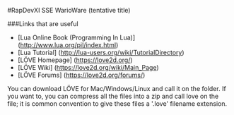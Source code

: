 #RapDevXI SSE WarioWare (tentative title)

###Links that are useful
* [Lua Online Book (Programming In Lua)] (http://www.lua.org/pil/index.html)
* [Lua Tutorial] (http://lua-users.org/wiki/TutorialDirectory)
* [LÖVE Homepage] (https://love2d.org/)
* [LÖVE Wiki] (https://love2d.org/wiki/Main_Page)
* [LÖVE Forums] (https://love2d.org/forums/)

You can download LÖVE for Mac/Windows/Linux and call it on the folder.
If you want to, you can compress all the files into a zip and call love on the file; it is common convention to give these files a '.love' filename extension.
